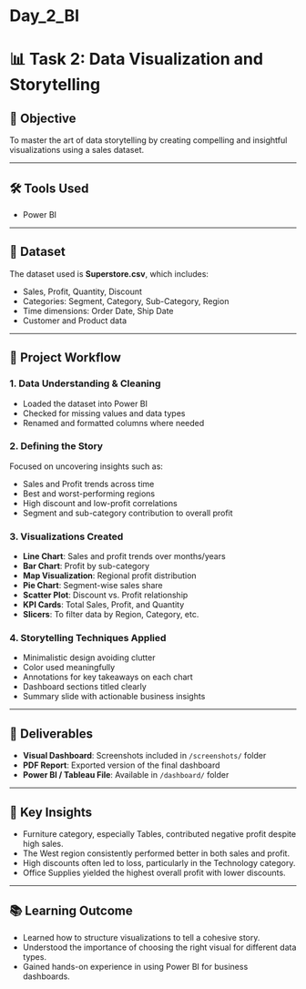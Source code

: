 # Day_2_BI
# 📊 Task 2: Data Visualization and Storytelling

## 🎯 Objective
To master the art of data storytelling by creating compelling and insightful visualizations using a sales dataset.

---

## 🛠️ Tools Used
- Power BI

---

## 📁 Dataset
The dataset used is **Superstore.csv**, which includes:
- Sales, Profit, Quantity, Discount
- Categories: Segment, Category, Sub-Category, Region
- Time dimensions: Order Date, Ship Date
- Customer and Product data

---

## 🧩 Project Workflow

### 1. **Data Understanding & Cleaning**
- Loaded the dataset into Power BI
- Checked for missing values and data types
- Renamed and formatted columns where needed

### 2. **Defining the Story**
Focused on uncovering insights such as:
- Sales and Profit trends across time
- Best and worst-performing regions
- High discount and low-profit correlations
- Segment and sub-category contribution to overall profit

### 3. **Visualizations Created**
- **Line Chart**: Sales and profit trends over months/years
- **Bar Chart**: Profit by sub-category
- **Map Visualization**: Regional profit distribution
- **Pie Chart**: Segment-wise sales share
- **Scatter Plot**: Discount vs. Profit relationship
- **KPI Cards**: Total Sales, Profit, and Quantity
- **Slicers**: To filter data by Region, Category, etc.

### 4. **Storytelling Techniques Applied**
- Minimalistic design avoiding clutter
- Color used meaningfully
- Annotations for key takeaways on each chart
- Dashboard sections titled clearly 
- Summary slide with actionable business insights

---

## 📸 Deliverables
- **Visual Dashboard**: Screenshots included in `/screenshots/` folder
- **PDF Report**: Exported version of the final dashboard
- **Power BI / Tableau File**: Available in `/dashboard/` folder

---

## 🔑 Key Insights
- Furniture category, especially Tables, contributed negative profit despite high sales.
- The West region consistently performed better in both sales and profit.
- High discounts often led to loss, particularly in the Technology category.
- Office Supplies yielded the highest overall profit with lower discounts.

---

## 📚 Learning Outcome
- Learned how to structure visualizations to tell a cohesive story.
- Understood the importance of choosing the right visual for different data types.
- Gained hands-on experience in using Power BI for business dashboards.
